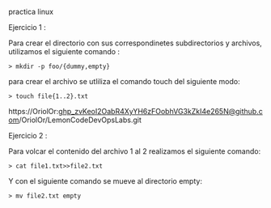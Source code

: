 practica linux 

Ejercicio 1 : 

Para crear el directorio con sus correspondinetes subdirectorios y archivos, utilizamos el siguiente comando :

```
> mkdir -p foo/{dummy,empty}
```

para crear el archivo se utliliza el comando touch del siguiente modo: 

```
> touch file{1..2}.txt
```

https://OriolOr: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@github.com/OriolOr/LemonCodeDevOpsLabs.git

Ejercicio 2 : 

Para volcar el contenido del archivo 1 al 2 realizamos el siguiente comando: 
 ```
 > cat file1.txt>>file2.txt
 ```
 Y con el siguiente comando se mueve al directorio empty: 

 ```
 > mv file2.txt empty
 ```
